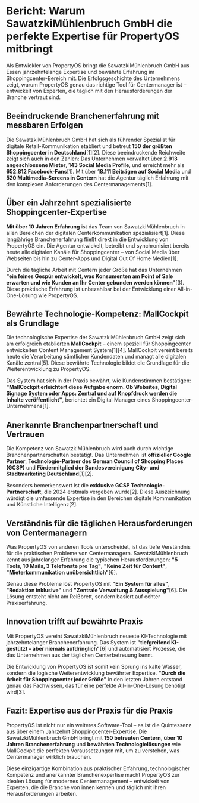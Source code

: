# Bericht: Warum SawatzkiMühlenbruch GmbH die perfekte Expertise für PropertyOS mitbringt

Als Entwickler von PropertyOS bringt die SawatzkiMühlenbruch GmbH aus Essen jahrzehntelange Expertise und bewährte Erfahrung im Shoppingcenter-Bereich mit. Die Erfolgsgeschichte des Unternehmens zeigt, warum PropertyOS genau das richtige Tool für Centermanager ist – entwickelt von Experten, die täglich mit den Herausforderungen der Branche vertraut sind.

## Beeindruckende Branchenerfahrung mit messbaren Erfolgen

Die SawatzkiMühlenbruch GmbH hat sich als führender Spezialist für digitale Retail-Kommunikation etabliert und betreut **150 der größten Shoppingcenter in Deutschland**[1][2]. Diese beeindruckende Reichweite zeigt sich auch in den Zahlen: Das Unternehmen verwaltet über **2.913 angeschlossene Mieter**, **143 Social Media Profile**, und erreicht mehr als **652.812 Facebook-Fans**[1]. Mit über **18.111 Beiträgen auf Social Media** und **520 Multimedia-Screens in Centern** hat die Agentur täglich Erfahrung mit den komplexen Anforderungen des Centermanagements[1].

## Über ein Jahrzehnt spezialisierte Shoppingcenter-Expertise

**Mit über 10 Jahren Erfahrung** ist das Team von SawatzkiMühlenbruch in allen Bereichen der digitalen Centerkommunikation spezialisiert[1]. Diese langjährige Branchenerfahrung fließt direkt in die Entwicklung von PropertyOS ein. Die Agentur entwickelt, betreibt und synchronisiert bereits heute alle digitalen Kanäle für Shoppingcenter – von Social Media über Webseiten bis hin zu Center-Apps und Digital Out Of Home Medien[1]. 

Durch die tägliche Arbeit mit Centern jeder Größe hat das Unternehmen **"ein feines Gespür entwickelt, was Konsumenten am Point of Sale erwarten und wie Kunden an Ihr Center gebunden werden können"**[3]. Diese praktische Erfahrung ist unbezahlbar bei der Entwicklung einer All-in-One-Lösung wie PropertyOS.

## Bewährte Technologie-Kompetenz: MallCockpit als Grundlage

Die technologische Expertise der SawatzkiMühlenbruch GmbH zeigt sich am erfolgreich etablierten **MallCockpit** – einem speziell für Shoppingcenter entwickelten Content Management System[1][4]. MallCockpit vereint bereits heute die Verarbeitung sämtlicher Kundendaten und managt alle digitalen Kanäle zentral[5]. Diese bewährte Technologie bildet die Grundlage für die Weiterentwicklung zu PropertyOS.

Das System hat sich in der Praxis bewährt, wie Kundenstimmen bestätigen: **"MallCockpit erleichtert diese Aufgabe enorm. Ob Websites, Digital Signage System oder Apps: Zentral und auf Knopfdruck werden die Inhalte veröffentlicht"**, berichtet ein Digital Manager eines Shoppingcenter-Unternehmens[1].

## Anerkannte Branchenpartnerschaft und Vertrauen

Die Kompetenz von SawatzkiMühlenbruch wird auch durch wichtige Branchenpartnerschaften bestätigt. Das Unternehmen ist **offizieller Google Partner**, **Technologie-Partner des German Council of Shopping Places (GCSP)** und **Fördermitglied der Bundesvereinigung City- und Stadtmarketing Deutschland**[1][2]. 

Besonders bemerkenswert ist die **exklusive GCSP Technologie-Partnerschaft**, die 2024 erstmals vergeben wurde[2]. Diese Auszeichnung würdigt die umfassende Expertise in den Bereichen digitale Kommunikation und Künstliche Intelligenz[2].

## Verständnis für die täglichen Herausforderungen von Centermanagern

Was PropertyOS von anderen Tools unterscheidet, ist das tiefe Verständnis für die praktischen Probleme von Centermanagern. SawatzkiMühlenbruch kennt aus jahrelanger Erfahrung die typischen Herausforderungen: **"5 Tools, 10 Mails, 3 Telefonate pro Tag"**, **"Keine Zeit für Content"**, **"Mieterkommunikation unübersichtlich"**[6]. 

Genau diese Probleme löst PropertyOS mit **"Ein System für alles"**, **"Redaktion inklusive"** und **"Zentrale Verwaltung & Ausspielung"**[6]. Die Lösung entsteht nicht am Reißbrett, sondern basiert auf echter Praxiserfahrung.

## Innovation trifft auf bewährte Praxis

Mit PropertyOS vereint SawatzkiMühlenbruch neueste KI-Technologie mit jahrzehntelanger Branchenerfahrung. Das System ist **"tiefgreifend KI-gestützt – aber niemals aufdringlich"**[6] und automatisiert Prozesse, die das Unternehmen aus der täglichen Centerbetreuung kennt.

Die Entwicklung von PropertyOS ist somit kein Sprung ins kalte Wasser, sondern die logische Weiterentwicklung bewährter Expertise. **"Durch die Arbeit für Shoppingcenter jeder Größe"** in den letzten Jahren entstand genau das Fachwissen, das für eine perfekte All-in-One-Lösung benötigt wird[3].

## Fazit: Expertise aus der Praxis für die Praxis

PropertyOS ist nicht nur ein weiteres Software-Tool – es ist die Quintessenz aus über einem Jahrzehnt Shoppingcenter-Expertise. Die SawatzkiMühlenbruch GmbH bringt mit **150 betreuten Centern**, **über 10 Jahren Branchenerfahrung** und **bewährten Technologielösungen** wie MallCockpit die perfekten Voraussetzungen mit, um zu verstehen, was Centermanager wirklich brauchen.

Diese einzigartige Kombination aus praktischer Erfahrung, technologischer Kompetenz und anerkannter Branchenexpertise macht PropertyOS zur idealen Lösung für modernes Centermanagement – entwickelt von Experten, die die Branche von innen kennen und täglich mit ihren Herausforderungen arbeiten.
